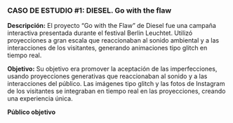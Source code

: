 ### CASO DE ESTUDIO #1: DIESEL. Go with the flaw

**Descripción:** El proyecto “Go with the Flaw” de Diesel fue una campaña interactiva presentada durante el festival Berlin Leuchtet. Utilizó proyecciones a gran escala que reaccionaban al sonido ambiental y a las interacciones de los visitantes, generando animaciones tipo glitch en tiempo real.

**Objetivo:** Su objetivo era promover la aceptación de las imperfecciones, usando proyecciones generativas que reaccionaban al sonido y a las interacciones del público. Las imágenes tipo glitch y las fotos de Instagram de los visitantes se integraban en tiempo real en las proyecciones, creando una experiencia única. 

**Público objetivo**
